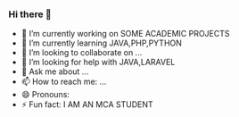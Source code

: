 ### Hi there 👋

<!--
**HAAMIAH-2/HAAMIAH-2** is a ✨ _special_ ✨ repository because its `README.md` (this file) appears on your GitHub profile.

Here are some ideas to get you started:
-->
- 🔭 I’m currently working on SOME ACADEMIC PROJECTS
- 🌱 I’m currently learning JAVA,PHP,PYTHON
- 👯 I’m looking to collaborate on ...
- 🤔 I’m looking for help with JAVA,LARAVEL
- 💬 Ask me about ...
- 📫 How to reach me: ...
- 😄 Pronouns: 
- ⚡ Fun fact: I AM AN MCA STUDENT

